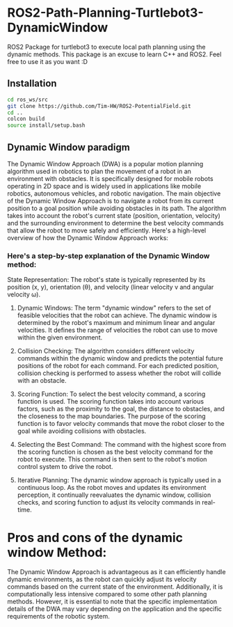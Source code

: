 # ROS2-Path-Planning-Turtlebot3-DynamicWindow
ROS2 Package for turtlebot3 to execute local path planning using the dynamic methods.
This package is an excuse to learn C++ and ROS2. Feel free to use it as you want :D

## Installation

```bash
cd ros_ws/src
git clone https://github.com/Tim-HW/ROS2-PotentialField.git
cd ..
colcon build
source install/setup.bash
```

## Dynamic Window paradigm
The Dynamic Window Approach (DWA) is a popular motion planning algorithm used in robotics to plan the movement of a robot in an environment with obstacles. It is specifically designed for mobile robots operating in 2D space and is widely used in applications like mobile robotics, autonomous vehicles, and robotic navigation.
The main objective of the Dynamic Window Approach is to navigate a robot from its current position to a goal position while avoiding obstacles in its path. The algorithm takes into account the robot's current state (position, orientation, velocity) and the surrounding environment to determine the best velocity commands that allow the robot to move safely and efficiently.
Here's a high-level overview of how the Dynamic Window Approach works:

### Here's a step-by-step explanation of the Dynamic Window method:
State Representation: The robot's state is typically represented by its position (x, y), orientation (θ), and velocity (linear velocity v and angular velocity ω).

1. Dynamic Windows: The term "dynamic window" refers to the set of feasible velocities that the robot can achieve. The dynamic window is determined by the robot's maximum and minimum linear and angular velocities. It defines the range of velocities the robot can use to move within the given environment.

2. Collision Checking: The algorithm considers different velocity commands within the dynamic window and predicts the potential future positions of the robot for each command. For each predicted position, collision checking is performed to assess whether the robot will collide with an obstacle.

3. Scoring Function: To select the best velocity command, a scoring function is used. The scoring function takes into account various factors, such as the proximity to the goal, the distance to obstacles, and the closeness to the map boundaries. The purpose of the scoring function is to favor velocity commands that move the robot closer to the goal while avoiding collisions with obstacles.

4. Selecting the Best Command: The command with the highest score from the scoring function is chosen as the best velocity command for the robot to execute. This command is then sent to the robot's motion control system to drive the robot.

5. Iterative Planning: The dynamic window approach is typically used in a continuous loop. As the robot moves and updates its environment perception, it continually reevaluates the dynamic window, collision checks, and scoring function to adjust its velocity commands in real-time.

# Pros and cons of the dynamic window Method:

The Dynamic Window Approach is advantageous as it can efficiently handle dynamic environments, as the robot can quickly adjust its velocity commands based on the current state of the environment. Additionally, it is computationally less intensive compared to some other path planning methods.
However, it is essential to note that the specific implementation details of the DWA may vary depending on the application and the specific requirements of the robotic system.
